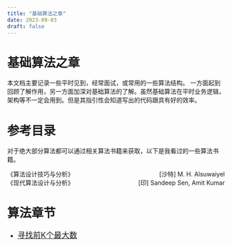 ```yaml
---
title: "基础算法之章"
date: 2023-09-03
draft: false
---
```



# 基础算法之章

本文档主要记录一些平时见到，经常面试，或常用的一些算法结构。
一方面起到回顾了解作用，另一方面加深对基础算法的了解。虽然基础算法在平时业务逻辑，架构等不一定会用到。但是其指引性会知道写出的代码跟具有好的效率。

# 参考目录

对于绝大部分算法都可以通过相关算法书籍来获取，以下是我看过的一些算法书籍。

<div style = "float:left">《算法设计技巧与分析》</div>
<div style = "text-align:right">[沙特] M. H. Alsuwaiyel</div>

<div style = "float:left">《现代算法设计与分析》</div>
<div style = "text-align:right">[印] Sandeep Sen, Amit Kumar</div>


# 算法章节


* [<font size=4>寻找前K个最大数</font>](./寻找前K个最大数.md)